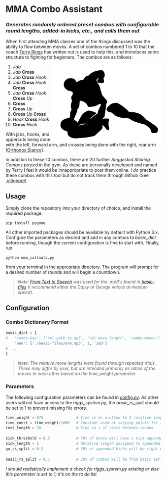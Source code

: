 # MMA Combo Assistant

### *Generates randomly ordered preset combos with configurable round lengths, added-in kicks, etc., and calls them out*

When first attending MMA classes one of the things discussed was the ability to flow between moves. A set of combos numbered 1 to 10 that the coach [Terry Riggs](https://www.warriormma.ca/) has written out is used to help this, and introduces some structure to fighting for beginners. The combos are as follows:

<img align="right" width="350" height="250" title="mma-silo" src="./misc/mma-img.png">
     
1. *Jab*
2. *Jab* **Cross**
3. *Jab* **Cross** *Hook*
4. *Jab* **Cross** *Hook* **Cross**
5. *Jab* **Cross** *Hook* **Cross** *Up*
6. **Cross**
7. **Cross** *Up*
8. **Cross** *Up* **Cross**
9. *Hook* **Cross** *Hook*
10. **Cross** *Hook*

With jabs, hooks, and uppercuts being done with the left, forward arm, and crosses being done with the right, rear arm ([Orthodox Stance](https://en.wikipedia.org/wiki/Orthodox_stance)).

In addition to these 10 combos, there are 20 further *Suggested Striking Combos* posted in the gym. As these are personally developed and named by Terry I feel it would be innappropriate to post them online. I *do* practice these combos with this tool but do not track them through Github (See [.gitignore](.gitignore)). 

## Usage
Simply clone the repository into your directory of choice, and install the required package:
```shell
pip install pygame
```
All other imported packages should be available by default with Python 3.x. Configure the parameters as desired and add in any combos to *basic_dict* before running, though the current configuration is fine to start with. Finally, run
```shell
python mma_callouts.py
```
from your terminal in the appropriate directory. The program will prompt for a desired number of rounds and will begin a countdown.

>*Note: [From Text to Speech](http://www.fromtexttospeech.com/) was used for the .mp3's found in [basic-files](basic-files) (I recommend either the Daisy or George voices at medium speed).*


## Configuration
### **Combo Dictionary Format**
```python
basic_dict = {
#   'combo-key': ['rel-path-to-mp3', 'rel-move-length', 'combo-moves']
    'one': ['./basic-files/one.mp3', 1, 'Jab']
# ...
}
```
> *Note: The relative move lengths were found through repeated trials. These may differ by user, but are intended primarily as ratios of the moves to each other based on the* time_weight *parameter.*

### **Parameters**
The following configuration parameters can be found in [config.py](config.py). As other users will not have access to the *riggs_system.py*, the *basic_rs_split* should be set to 1 to prevent missing file errors.

```python
time_weight = 875               # Time in ms alotted to 1 relative length unit for moves
time_const = time_weight/1000   # Constant used at varying points for time calculations
rest_length = 30                # Time in s of rests between rounds

kick_threshold = 0.3            # 70% of moves will have a kick appended
kick_length = 1                 # Relative length assigned to appended kicks
go_sk_split = 0.3               # 30% of appended kicks will be right kicks, 70% will be switch-kicks

basic_rs_split = 0.3            # 30% of combos will be from basic set, 70% will be from riggs system set
```
*I should realistically implement a check for riggs_system.py existing or else this parameter is set to 1; it's on the to do list*